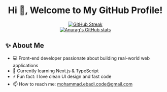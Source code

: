 <h1 align="center">Hi 👋, Welcome to My GitHub Profile!</h1>

<div align="center">
  
[![GitHub Streak](https://streak-stats.demolab.com?user=mohammad-ebadi)](https://git.io/streak-stats)
<br/>
[![Anurag's GitHub stats](https://github-readme-stats.vercel.app/api?username=mohammad-ebadi)](https://github.com/mohammad-ebadi/github-readme-stats)

</div>

## ✨ About Me

- 💻 Front-end developer passionate about building real-world web applications
- 🌱 Currently learning Next.js & TypeScript
- ⚡ Fun fact: I love clean UI design and fast code
- 📫 How to reach me: [mohammad.ebadi.code@gmail.com](mailto:mohammad.ebadi.code@gmail.com)

<!--
---

## 👁️ Profile Views

[Profile views](https://komarev.com/ghpvc/?username=mohammad-ebadi&color=blueviolet)

---

## 🛠️ My Tech Stack

[HTML5](https://img.shields.io/badge/-HTML5-E34F26?style=flat-square&logo=html5&logoColor=white)

[CSS3](https://img.shields.io/badge/-CSS3-1572B6?style=flat-square&logo=css3)

[JavaScript](https://img.shields.io/badge/-JavaScript-F7DF1E?style=flat-square&logo=javascript&logoColor=black)

[React](https://img.shields.io/badge/-React-61DAFB?style=flat-square&logo=react&logoColor=black)

[TailwindCSS](https://img.shields.io/badge/-Tailwind%20CSS-38B2AC?style=flat-square&logo=tailwind-css&logoColor=white)

[Node.js](https://img.shields.io/badge/-Node.js-339933?style=flat-square&logo=node.js&logoColor=white)

[Firebase](https://img.shields.io/badge/-Firebase-FFCA28?style=flat-square&logo=firebase&logoColor=black)

[Git](https://img.shields.io/badge/-Git-F05032?style=flat-square&logo=git&logoColor=white)

[GitHub](https://img.shields.io/badge/-GitHub-181717?style=flat-square&logo=github)

---

## 📫 Connect With Me

[Gmail](https://img.shields.io/badge/-Email-D14836?style=flat-square&logo=mohammad.ebadi.code@gmail.com&logoColor=white)

[LinkedIn](https://img.shields.io/badge/-LinkedIn-0077B5?style=flat-square&logo=linkedin&logoColor=white)

---

<p align="center">Made with ❤️ using markdown</p>


 -->
